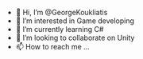- 👋 Hi, I’m @GeorgeKoukliatis
- 👀 I’m interested in Game developing
- 🌱 I’m currently learning C#
- 💞️ I’m looking to collaborate on Unity
- 📫 How to reach me ...

<!---
GeorgeKoukliatis/GeorgeKoukliatis is a ✨ special ✨ repository because its `README.md` (this file) appears on your GitHub profile.
You can click the Preview link to take a look at your changes.
--->
